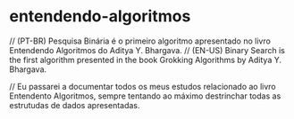 # entendendo-algoritmos

// (PT-BR) Pesquisa Binária é o primeiro algoritmo apresentado no livro Entendendo Algoritmos do Aditya Y. Bhargava.
// (EN-US) Binary Search is the first algorithm presented in the book Grokking Algorithms by Aditya Y. Bhargava.

// Eu passarei a documentar todos os meus estudos relacionado ao livro Entendento Algoritmos, sempre tentando ao máximo destrinchar todas as estrutudas de dados apresentadas.
